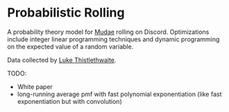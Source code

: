 # Probabilistic Rolling

A probability theory model for [Mudae](https://top.gg/bot/432610292342587392)
rolling on Discord.
Optimizations include integer linear programming techniques and
dynamic programming on the expected value of a random variable.

Data collected by [Luke Thistlethwaite](https://github.com/lthistle).

TODO:
- White paper
- long-running average pmf with fast polynomial exponentiation
(like fast exponentiation but with convolution)

